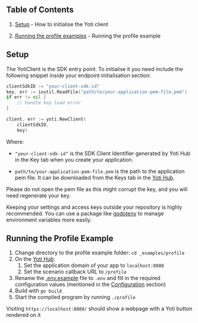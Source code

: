 ## Table of Contents

1) [Setup](#setup) -
How to initialise the Yoti client

1) [Running the profile examples](#running-the-profile-example) -
Running the profile example

## Setup

The YotiClient is the SDK entry point. To initialise it you need include the following snippet inside your endpoint initialisation section:

```Go
clientSdkID := "your-client-sdk-id"
key, err := ioutil.ReadFile("path/to/your-application-pem-file.pem")
if err != nil {
    // handle key load error
}

client, err := yoti.NewClient(
    clientSdkID,
    key)
```

Where:

* `"your-client-sdk-id"` is the SDK Client Identifier generated by Yoti Hub in the Key tab when you create your application.

* `path/to/your-application-pem-file.pem` is the path to the application pem file. It can be downloaded from the Keys tab in the [Yoti Hub](https://hub.yoti.com/).

Please do not open the pem file as this might corrupt the key, and you will need regenerate your key.

Keeping your settings and access keys outside your repository is highly recommended. You can use a package like [godotenv](https://github.com/joho/godotenv) to manage environment variables more easily.


## Running the Profile Example

1. Change directory to the profile example folder: `cd _examples/profile`
2. On the [Yoti Hub](https://hub.yoti.com/):
   1. Set the application domain of your app to `localhost:8080`
   2. Set the scenario callback URL to `/profile`
3. Rename the [.env.example](_examples/profile/.env.example) file to `.env` and fill in the required configuration values (mentioned in the [Configuration](#configuration) section)
4. Build with `go build`
5. Start the compiled program by running `./profile`

Visiting `https://localhost:8080/` should show a webpage with a Yoti button rendered on it
